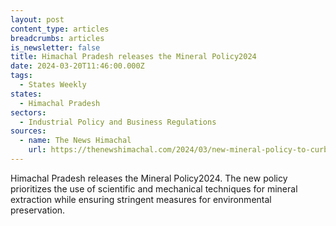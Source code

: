 ```yaml
---
layout: post
content_type: articles
breadcrumbs: articles
is_newsletter: false
title: Himachal Pradesh releases the Mineral Policy2024
date: 2024-03-20T11:46:00.000Z
tags:
  - States Weekly
states:
  - Himachal Pradesh
sectors:
  - Industrial Policy and Business Regulations
sources:
  - name: The News Himachal
    url: https://thenewshimachal.com/2024/03/new-mineral-policy-to-curb-illegal-mining-chief-minister/
---
```

Himachal Pradesh releases the Mineral Policy2024. The new policy prioritizes the use of scientific and mechanical techniques for mineral extraction while ensuring stringent measures for environmental preservation.
